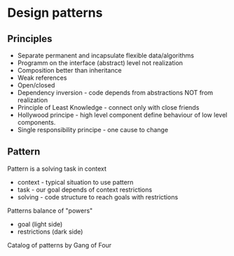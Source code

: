 # Design patterns

## Principles

- Separate permanent and incapsulate flexible data/algorithms
- Programm on the interface (abstract) level not realization
- Composition better than inheritance
- Weak references
- Open/closed
- Dependency inversion - code depends from abstractions NOT from realization
- Principle of Least Knowledge - connect only with close friends
- Hollywood principe - high level component define behaviour of low level components.
- Single responsibility principe - one cause to change

## Pattern
Pattern is a solving task in context

- context - typical situation to use pattern
- task - our goal depends of context restrictions
- solving - code structure to reach goals with restrictions

Patterns balance of "powers"
- goal (light side)
- restrictions (dark side)

Catalog of patterns by Gang of Four
